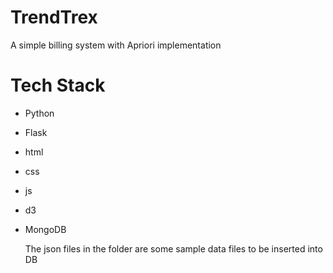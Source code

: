 # TrendTrex
A simple billing system with Apriori implementation

# Tech Stack
- Python
- Flask
- html
- css
- js
- d3
- MongoDB

  The json files in the folder are some sample data files to be inserted into DB

